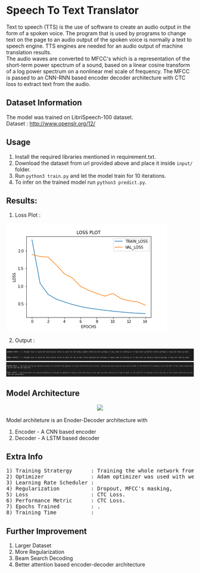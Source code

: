 # Speech To Text Translator 

Text to speech (TTS) is the use of software to create an audio output in the form of a spoken voice. The program that is used by programs to change text on the page to an audio output of the spoken voice is normally a text to speech engine. TTS engines are needed for an audio output of machine translation results. </br>
The audio waves are converted to MFCC's which is a representation of the short-term power spectrum of a sound, based on a linear cosine transform of a log power spectrum on a nonlinear mel scale of frequency. 
The MFCC is passed to an CNN-RNN based encoder decoder architecture with CTC loss to extract text from the audio.


## Dataset Information

The model was trained on LibriSpeech-100 dataset. </br>
Dataset : http://www.openslr.org/12/

## Usage

1) Install the required libraries mentioned in requirement.txt.
2) Download the dataset from url provided above and place it inside ``` input/ ``` folder.
3) Run ```python3 train.py``` and let the model train for 10 iterations.
4) To infer on the trained model run ```python3 predict.py```.

## Results:
1) Loss Plot :
  <img src="https://github.com/ShivamRajSharma/PyTorch/blob/master/Speech%20To%20Text/Output/loss_plot.png"/>
  
2) Output :
  <img src="https://github.com/ShivamRajSharma/PyTorch/blob/master/Speech%20To%20Text/Output/output_1.png"/>
  <img src="https://github.com/ShivamRajSharma/PyTorch/blob/master/Speech%20To%20Text/Output/output_2.png"/>
  



## Model Architecture 

<p align="center">
  <img src="https://media.springernature.com/original/springer-static/image/chp%3A10.1007%2F978-3-030-31756-0_5/MediaObjects/480626_1_En_5_Fig1_HTML.png" height="200"/>
</p>

Model architeture is an Enoder-Decoder architecture with 
1) Encoder - A CNN based encoder
2) Decoder - A LSTM based decoder


## Extra Info
<pre>
1) Training Stratergy      : Training the whole network from scratch.
2) Optimizer               : Adam optimizer was used with weight decay.
3) Learning Rate Scheduler : 
4) Regularization          : Dropout, MFCC's masking,  
5) Loss                    : CTC Loss.
6) Performance Metric      : CTC Loss.
7) Epochs Trained          : .
8) Training Time           : 
</pre>

## Further Improvement
1) Larger Dataset
2) More Regularization
3) Beam Search Decoding
4) Better attention based encoder-decoder architecture
